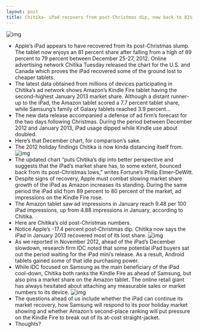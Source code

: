 ```yaml
---
layout: post
title: Chitika- iPad recovers from post-Christmas dip, now back to 81% share
---
```

![img](http://media.idownloadblog.com/wp-content/uploads/2013/02/Chitika-tablets-201301-chart-002.png)
* Apple’s iPad appears to have recovered from its post-Christmas slump. The tablet now enjoys an 81 percent share after falling from a high of 89 percent to 79 percent between December 25-27, 2012. Online advertising network Chitika Tuesday released the chart for the U.S. and Canada which proves the iPad recovered some of the ground lost to cheaper tablets.
* The latest data obtained from millions of devices participating in Chitika’s ad network shows Amazon’s Kindle Fire tablet having the second-highest January 2013 market share. Although a distant runner-up to the iPad, the Amazon tablet scored a 7.7 percent tablet share, while Samsung’s family of Galaxy tablets reached 3.9 percent…
* The new data release accompanied a defense of ad firm’s forecast for the two days following Christmas. During the period between December 2012 and January 2013, iPad usage dipped while Kindle use about doubled.
* Here’s that December chart, for comparison’s sake.
* The 2012 holiday findings Chitika is now kinda distancing itself from.
![img](http://media.idownloadblog.com/wp-content/uploads/2013/02/Chitika-post-Christmas-2012-tablets.jpeg)
* The updated chart “puts Chitika’s dip into better perspective and suggests that the iPad’s market share has, to some extent, bounced back from its post-Christmas lows,” writes Fortune’s Philip Elmer-DeWitt.
* Despite signs of recovery, Apple must combat slowing market share growth of the iPad as Amazon increases its standing. During the same period the iPad slid from 89 percent to 80 percent of the market, ad impressions on the Kindle Fire rose.
* The Amazon tablet saw ad impressions in January reach 9.48 per 100 iPad impressions, up from 4.88 impressions in January, according to Chitika.
* Here are Chitika’s old post-Christmas numbers.
* Notice Apple’s -17.4 percent post-Christmas dip. Chitika now says the iPad in January 2013 recovered most of its lost share.
![img](http://media.idownloadblog.com/wp-content/uploads/2013/02/Chitika-tablets-201301-chart-003.png)
* As we reported in November 2012, ahead of the iPad’s December slowdown, research firm IDC noted that some potential iPad buyers sat out the period waiting for the iPad mini’s release. As a result, Android tablets gained some of that idle purchasing power.
* While IDC focused on Samsung as the main beneficiary of the iPad cool-down, Chitika both ranks the Kindle Fire as ahead of Samsung, but also pins a market share on the Amazon tablet. The online retail giant has always hesitated about attaching any measurable sales or market numbers to its device.
![img](http://media.idownloadblog.com/wp-content/uploads/2013/02/Chitika-tablets-201301-chart-001.png)
* The questions ahead of us include whether the iPad can continue its market recovery, how Samsung will respond to its poor holiday market showing and whether Amazon’s second-place ranking will put pressure on the Kindle Fire to break out of its at-cost straight-jacket.
* Thoughts?

